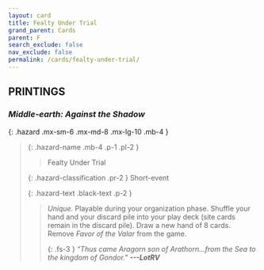 ```yaml
---
layout: card
title: Fealty Under Trial
grand_parent: Cards
parent: F
search_exclude: false
nav_exclude: false
permalink: /cards/fealty-under-trial/
---
```


## PRINTINGS


### _Middle-earth: Against the Shadow_

{: .hazard .mx-sm-6 .mx-md-8 .mx-lg-10 .mb-4 }
> {: .hazard-name .mb-4 .p-1 .pl-2 }
> > <div class="hazard-mp"></div>
> > <div class="card-name">Fealty Under Trial</div>
>
> {: .hazard-classification .pr-2 }
> Short-event
>
> {: .hazard-text .black-text .p-2 }
> > _Unique._ Playable during your organization phase. Shuffle your hand and your discard pile into your play deck (site cards remain in the discard pile). Draw a new hand of 8 cards. Remove _Favor of the Valar_ from the game. 
> > 
> > {: .fs-3 } 
> > _“Thus came Aragorn son of Arathorn...from the Sea to the kingdom of Gondor."_ ***---&#65279;LotRV*** 
>
